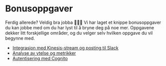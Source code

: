 # Bonusoppgaver

Ferdig allerede? Veldig bra jobba 👏👏👏 Vi har laget et knippe bonusoppgaver du kan jobbe med om du har lyst til å bryne deg på noe mer. Oppgavene dekker litt forskjellige områder, og du velger selv hvilken oppgave du vil begynne med.

- [Integrasjon med Kinesis-stream og posting til Slack](Slack.md)
- [Analyse av ytelse og metrikker](Ytelse.md)
- [Autentisering med Cognito](Autentisering.md)
